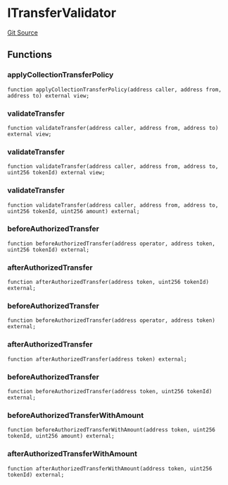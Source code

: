 # ITransferValidator
[Git Source](https://github.com/zanzai-dev/creator-token-standards/blob/e3ca932d2edc594487078ba2c4da4e803f84d6a3/src/interfaces/ITransferValidator.sol)


## Functions
### applyCollectionTransferPolicy


```solidity
function applyCollectionTransferPolicy(address caller, address from, address to) external view;
```

### validateTransfer


```solidity
function validateTransfer(address caller, address from, address to) external view;
```

### validateTransfer


```solidity
function validateTransfer(address caller, address from, address to, uint256 tokenId) external view;
```

### validateTransfer


```solidity
function validateTransfer(address caller, address from, address to, uint256 tokenId, uint256 amount) external;
```

### beforeAuthorizedTransfer


```solidity
function beforeAuthorizedTransfer(address operator, address token, uint256 tokenId) external;
```

### afterAuthorizedTransfer


```solidity
function afterAuthorizedTransfer(address token, uint256 tokenId) external;
```

### beforeAuthorizedTransfer


```solidity
function beforeAuthorizedTransfer(address operator, address token) external;
```

### afterAuthorizedTransfer


```solidity
function afterAuthorizedTransfer(address token) external;
```

### beforeAuthorizedTransfer


```solidity
function beforeAuthorizedTransfer(address token, uint256 tokenId) external;
```

### beforeAuthorizedTransferWithAmount


```solidity
function beforeAuthorizedTransferWithAmount(address token, uint256 tokenId, uint256 amount) external;
```

### afterAuthorizedTransferWithAmount


```solidity
function afterAuthorizedTransferWithAmount(address token, uint256 tokenId) external;
```

